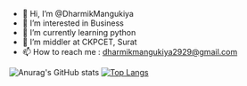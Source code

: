 - 👋 Hi, I’m @DharmikMangukiya
- 👀 I’m interested in Business 
- 🌱 I’m currently learning python
- 💞️ I’m middler at CKPCET, Surat
- 📫 How to reach me : dharmikmangukiya2929@gmail.com

![Anurag's GitHub stats](https://github-readme-stats.vercel.app/api?username=DharmikMangukiya&theme=radical) [![Top Langs](https://github-readme-stats.vercel.app/api/top-langs/?username=DharmikMangukiya&layout=compact)](https://github.com/anuraghazra/github-readme-stats)

<!---
DharmikMangukiya/DharmikMangukiya is a ✨ special ✨ repository because its `README.md` (this file) appears on your GitHub profile.
You can click the Preview link to take a look at your changes.
--->
